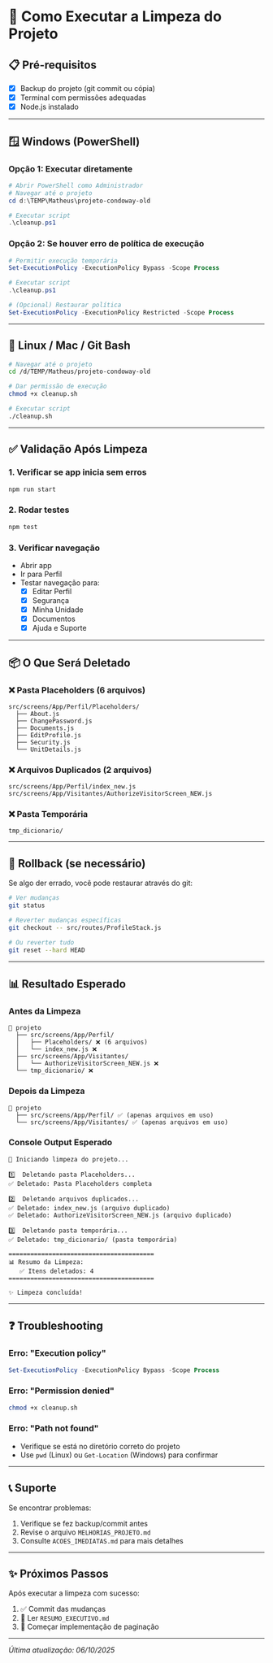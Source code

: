 # 🚀 Como Executar a Limpeza do Projeto

## 📋 Pré-requisitos

- [x] Backup do projeto (git commit ou cópia)
- [x] Terminal com permissões adequadas
- [x] Node.js instalado

---

## 🪟 Windows (PowerShell)

### Opção 1: Executar diretamente
```powershell
# Abrir PowerShell como Administrador
# Navegar até o projeto
cd d:\TEMP\Matheus\projeto-condoway-old

# Executar script
.\cleanup.ps1
```

### Opção 2: Se houver erro de política de execução
```powershell
# Permitir execução temporária
Set-ExecutionPolicy -ExecutionPolicy Bypass -Scope Process

# Executar script
.\cleanup.ps1

# (Opcional) Restaurar política
Set-ExecutionPolicy -ExecutionPolicy Restricted -Scope Process
```

---

## 🐧 Linux / Mac / Git Bash

```bash
# Navegar até o projeto
cd /d/TEMP/Matheus/projeto-condoway-old

# Dar permissão de execução
chmod +x cleanup.sh

# Executar script
./cleanup.sh
```

---

## ✅ Validação Após Limpeza

### 1. Verificar se app inicia sem erros
```bash
npm run start
```

### 2. Rodar testes
```bash
npm test
```

### 3. Verificar navegação
- Abrir app
- Ir para Perfil
- Testar navegação para:
  - [x] Editar Perfil
  - [x] Segurança
  - [x] Minha Unidade
  - [x] Documentos
  - [x] Ajuda e Suporte

---

## 📦 O Que Será Deletado

### ❌ Pasta Placeholders (6 arquivos)
```
src/screens/App/Perfil/Placeholders/
  ├── About.js
  ├── ChangePassword.js
  ├── Documents.js
  ├── EditProfile.js
  ├── Security.js
  └── UnitDetails.js
```

### ❌ Arquivos Duplicados (2 arquivos)
```
src/screens/App/Perfil/index_new.js
src/screens/App/Visitantes/AuthorizeVisitorScreen_NEW.js
```

### ❌ Pasta Temporária
```
tmp_dicionario/
```

---

## 🔄 Rollback (se necessário)

Se algo der errado, você pode restaurar através do git:

```bash
# Ver mudanças
git status

# Reverter mudanças específicas
git checkout -- src/routes/ProfileStack.js

# Ou reverter tudo
git reset --hard HEAD
```

---

## 📊 Resultado Esperado

### Antes da Limpeza
```
📁 projeto
  ├── src/screens/App/Perfil/
  │   ├── Placeholders/ ❌ (6 arquivos)
  │   └── index_new.js ❌
  ├── src/screens/App/Visitantes/
  │   └── AuthorizeVisitorScreen_NEW.js ❌
  └── tmp_dicionario/ ❌
```

### Depois da Limpeza
```
📁 projeto
  ├── src/screens/App/Perfil/ ✅ (apenas arquivos em uso)
  └── src/screens/App/Visitantes/ ✅ (apenas arquivos em uso)
```

### Console Output Esperado
```
🧹 Iniciando limpeza do projeto...

1️⃣  Deletando pasta Placeholders...
✅ Deletado: Pasta Placeholders completa

2️⃣  Deletando arquivos duplicados...
✅ Deletado: index_new.js (arquivo duplicado)
✅ Deletado: AuthorizeVisitorScreen_NEW.js (arquivo duplicado)

3️⃣  Deletando pasta temporária...
✅ Deletado: tmp_dicionario/ (pasta temporária)

========================================
📊 Resumo da Limpeza:
   ✅ Itens deletados: 4
========================================

✨ Limpeza concluída!
```

---

## ❓ Troubleshooting

### Erro: "Execution policy"
```powershell
Set-ExecutionPolicy -ExecutionPolicy Bypass -Scope Process
```

### Erro: "Permission denied"
```bash
chmod +x cleanup.sh
```

### Erro: "Path not found"
- Verifique se está no diretório correto do projeto
- Use `pwd` (Linux) ou `Get-Location` (Windows) para confirmar

---

## 📞 Suporte

Se encontrar problemas:
1. Verifique se fez backup/commit antes
2. Revise o arquivo `MELHORIAS_PROJETO.md`
3. Consulte `ACOES_IMEDIATAS.md` para mais detalhes

---

## ✨ Próximos Passos

Após executar a limpeza com sucesso:
1. ✅ Commit das mudanças
2. 📖 Ler `RESUMO_EXECUTIVO.md`
3. 🚀 Começar implementação de paginação

---

*Última atualização: 06/10/2025*
